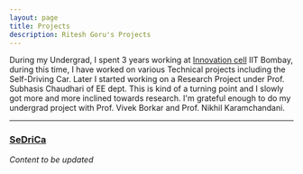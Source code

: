 ```yaml
---
layout: page
title: Projects
description: Ritesh Goru's Projects
---
```


During my Undergrad, I spent 3 years working at [Innovation cell](http://www.umiciitb.com/) IIT Bombay, during this time, I have worked on various Technical projects including the Self-Driving Car. Later I started working on a Research Project under Prof. Subhasis Chaudhari of EE dept. This is kind of a turning point and I slowly got more and more inclined towards research. I'm grateful enough to do my undergrad project with Prof. Vivek Borkar and Prof. Nikhil Karamchandani.

---

### <u>SeDriCa</u>
*Content to be updated*
